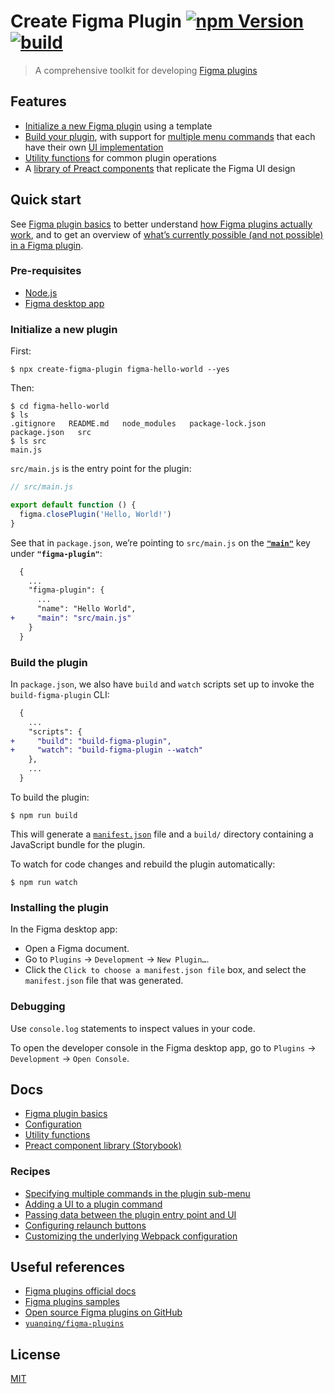 # Create Figma Plugin [![npm Version](https://img.shields.io/npm/v/create-figma-plugin?cacheSeconds=1800)](https://www.npmjs.com/package/create-figma-plugin) [![build](https://github.com/yuanqing/create-figma-plugin/workflows/build/badge.svg)](https://github.com/yuanqing/create-figma-plugin/actions?query=workflow%3Abuild)

> A comprehensive toolkit for developing [Figma plugins](https://figma.com/plugin-docs/)

## Features

- [Initialize a new Figma plugin](#initialize-a-new-plugin) using a template
- [Build your plugin](#build-the-plugin), with support for [multiple menu commands](/docs/recipes/multiple-commands.md#readme) that each have their own [UI implementation](/docs/recipes/ui.md#readme)
- [Utility functions](/docs/utility-functions.md#readme) for common plugin operations
- A [library of Preact components](https://yuanqing.github.io/create-figma-plugin/) that replicate the Figma UI design

## Quick start

See [Figma plugin basics](/docs/basics.md#readme) to better understand [how Figma plugins actually work](/docs/basics.md#how-plugins-work), and to get an overview of [what’s currently possible (and not possible) in a Figma plugin](/docs/basics.md#what-plugins-can-and-cannot-do).

### Pre-requisites

- [Node.js](https://nodejs.org/)
- [Figma desktop app](https://figma.com/downloads/)

### Initialize a new plugin

First:

```
$ npx create-figma-plugin figma-hello-world --yes
```

Then:

```
$ cd figma-hello-world
$ ls
.gitignore   README.md   node_modules   package-lock.json   package.json   src
$ ls src
main.js
```

`src/main.js` is the entry point for the plugin:

```js
// src/main.js

export default function () {
  figma.closePlugin('Hello, World!')
}
```

See that in `package.json`, we’re pointing to `src/main.js` on the [**`"main"`**](/docs/configuration.md#main) key under **`"figma-plugin"`**:

```diff
  {
    ...
    "figma-plugin": {
      ...
      "name": "Hello World",
+     "main": "src/main.js"
    }
  }
```

### Build the plugin

In `package.json`, we also have `build` and `watch` scripts set up to invoke the `build-figma-plugin` CLI:

```diff
  {
    ...
    "scripts": {
+     "build": "build-figma-plugin",
+     "watch": "build-figma-plugin --watch"
    },
    ...
  }
```

To build the plugin:

```
$ npm run build
```

This will generate a [`manifest.json`](https://figma.com/plugin-docs/manifest/) file and a `build/` directory containing a JavaScript bundle for the plugin.

To watch for code changes and rebuild the plugin automatically:

```
$ npm run watch
```

### Installing the plugin

In the Figma desktop app:

- Open a Figma document.
- Go to `Plugins` → `Development` → `New Plugin…`.
- Click the `Click to choose a manifest.json file` box, and select the `manifest.json` file that was generated.

### Debugging

Use `console.log` statements to inspect values in your code.

To open the developer console in the Figma desktop app, go to `Plugins` → `Development` → `Open Console`.

## Docs

- [Figma plugin basics](/docs/basics.md#readme)
- [Configuration](/docs/configuration.md#readme)
- [Utility functions](/docs/utility-functions.md#readme)
- [Preact component library (Storybook)](https://yuanqing.github.io/create-figma-plugin/)

### Recipes

- [Specifying multiple commands in the plugin sub-menu](/docs/recipes/multiple-commands.md#readme)
- [Adding a UI to a plugin command](/docs/recipes/ui.md#readme)
- [Passing data between the plugin entry point and UI](/docs/recipes/data-passing.md#readme)
- [Configuring relaunch buttons](/docs/recipes/relaunch-buttons.md#readme)
- [Customizing the underlying Webpack configuration](/docs/recipes/custom-webpack-configuration.md#readme)

## Useful references

- [Figma plugins official docs](https://www.figma.com/plugin-docs/intro/)
- [Figma plugins samples](https://github.com/figma/plugin-samples)
- [Open source Figma plugins on GitHub](https://github.com/thomas-lowry/figma-plugins-on-github/blob/master/README.md#plugins)
- [`yuanqing/figma-plugins`](https://github.com/yuanqing/figma-plugins)

## License

[MIT](/LICENSE.md)
